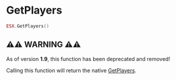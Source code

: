 # GetPlayers

```lua
ESX.GetPlayers()
```

## ⚠️⚠️ WARNING ⚠️⚠️

As of version **1.9**, this function has been deprecated and removed!

Calling this function will return the native [GetPlayers](https://docs.fivem.net/docs/scripting-reference/runtimes/lua/functions/GetPlayers/).


